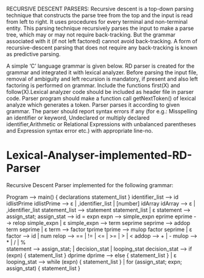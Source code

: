 RECURSIVE DESCENT PARSERS:
Recursive descent is a top-down parsing technique that constructs the parse tree from the top and the input is read from left to right. 
It uses procedures for every terminal and non-terminal entity. This parsing technique recursively parses the input to make a parse tree, 
which may or may not require back-tracking. But the grammar associated with it (if not left factored) cannot avoid back-tracking. 
A form of recursive-descent parsing that does not require any back-tracking is known as predictive parsing.

A simple ‘C’ language grammar is given below. RD parser is created for the grammar and integrated it with lexical analyzer. 
Before parsing the input file, removal of ambiguity and left recursion is mandatory, if present and also left factoring is performed on grammar. 
Include the functions first(X) and follow(X).Lexical analyzer code should be included as header file in parser code. 
Parser program should make a function call getNextToken() of lexical analyze which generates a token. Parser parses it according to given grammar. 
The parser should report syntax errors if any (for e.g.: Misspelling an identifier or keyword, Undeclared or multiply declared identifier,Arithmetic or Relational 
Expressions with unbalanced parentheses and Expression syntax error etc.) with appropriate line-no.

# Lexical-Analyser-implemented-RD-Parser
Recursive Descent Parser implemented for the following grammar:

Program --> main() { declarations statement_list }
identifier_list --> id idlistPrime
idlistPrime --> ε | ,identifier_list | [number] idArray
idArray --> ε | ,identifier_list
statement_list --> statement statement_list | ε
statement --> assign_stat;
assign_stat --> id = expn
expn --> simple_expn eprime
eprime --> relop simple_expn | ε
simple_expn --> term seprime
seprime --> addop term seprime | ε
term --> factor tprime
tprime --> mulop factor seprime | ε
factor --> id | num
relop --> == | != | <= | >= | > | <
addop --> + | -
mulop --> * | / | %   
statement --> assign_stat; | decision_stat | looping_stat
decision_stat --> if (expn) { statement_list } dprime
dprime --> else { statement_list } | ε
looping_stat --> while (expn) { statement_list } | for (assign_stat; expn; assign_stat) { statement_list }



